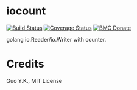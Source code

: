 # iocount

[![Build Status](https://travis-ci.org/guoyk93/iocount.svg?branch=master)](https://travis-ci.org/guoyk93/iocount)
[![Coverage Status](https://coveralls.io/repos/github/guoyk93/iocount/badge.svg?branch=master)](https://coveralls.io/github/guoyk93/iocount?branch=master)
[![BMC Donate](https://img.shields.io/badge/BMC-Donate-orange)](https://www.buymeacoffee.com/vFa5wfRq6)


golang io.Reader/io.Writer with counter.

# Credits

Guo Y.K., MIT License
